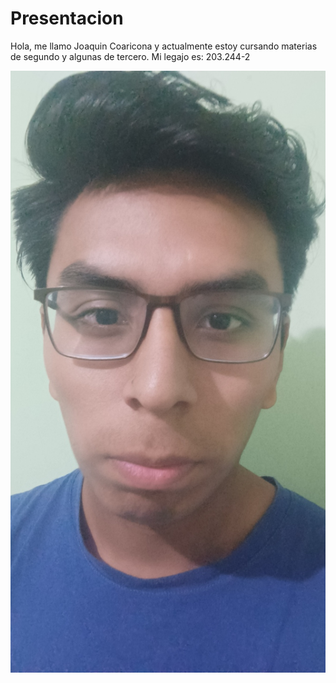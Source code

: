 # Presentacion

Hola, me llamo Joaquin Coaricona y actualmente estoy cursando materias de segundo y algunas de tercero.
Mi legajo es: 203.244-2

![foto](foto.jpg)




 



